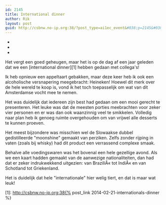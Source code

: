 ```yaml
---
id: 2145
title: International dinner
author: Rik
layout: post
guid: http://csbnw.no-ip.org:38/?post_type=ai1ec_event&#038;p=2145&#038;instance_id=
---
```

-
-
-
Het vergt een goed geheugen, maar het is op de dag af een jaar geleden dat we een [international dinner][1] hebben gedaan met collega's!

Ik heb opnieuw een appeltaart gebakken, maar deze keer heb ik ook een alcoholische versnapering meegebracht: Heineken! Hoewel dit merk over de hele wereld te koop is, vond ik het toch toepasselijk om wat van dit Amsterdamse vocht mee te nemen.

Het was duidelijk dat iedereen zijn best had gedaan om een mooi gerecht te presenteren. Het leuke was dat de meesten porties meebrachten voor zeker vier personen en er was dan ook waanzinnig veel te smikkelen. Volledig naar plan heb ik genoeg ruimte overgehouden om van vrijwel alle desserts te kunnen proeven.

Het meest bijzondere was misschien wel de Slowaakse dubbel gedistilleerde "moonshine" gemaakt van perziken. Zelfs zonder rijping in vaten (zoals bij whisky) had dit product een verrassend complexe smaak.

Behalve alle voedingswaren was het bovenal een hele gezellige avond. Als we een kaart hadden gemaakt van de aanwezige nationaliteiten, dan had dat er zeker indrukwekkend uitgezien: van BraziliÃ« tot IndiÃ« en van Schotland tot Griekenland.

Het is duidelijk dat hele "internationale" hier welig tiert, en dat is maar wat leuk!

 [1]: http://csbnw.no-ip.org:38{% post_link 2014-02-21-internationals-dinner %}